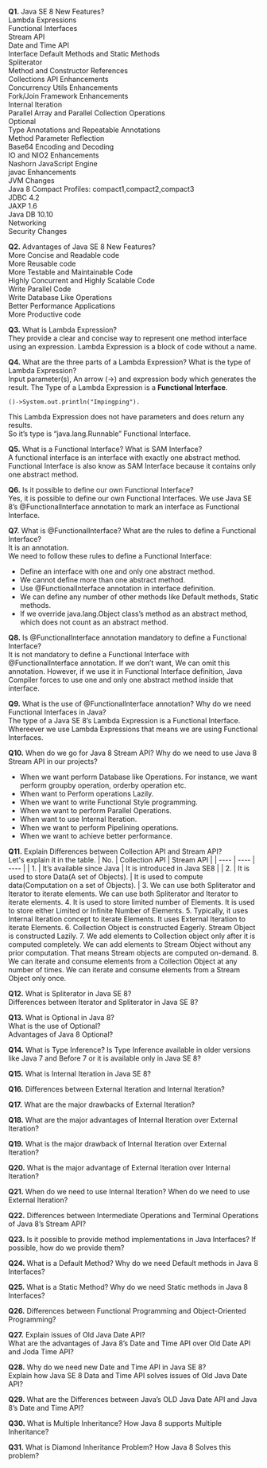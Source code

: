 **Q1.** Java SE 8 New Features?  
Lambda Expressions  
Functional Interfaces  
Stream API  
Date and Time API  
Interface Default Methods and Static Methods  
Spliterator  
Method and Constructor References  
Collections API Enhancements  
Concurrency Utils Enhancements  
Fork/Join Framework Enhancements  
Internal Iteration  
Parallel Array and Parallel Collection Operations  
Optional  
Type Annotations and Repeatable Annotations  
Method Parameter Reflection    
Base64 Encoding and Decoding  
IO and NIO2 Enhancements  
Nashorn JavaScript Engine  
javac Enhancements  
JVM Changes  
Java 8 Compact Profiles: compact1,compact2,compact3  
JDBC 4.2  
JAXP 1.6  
Java DB 10.10  
Networking  
Security Changes  

**Q2.** Advantages of Java SE 8 New Features?  
More Concise and Readable code  
More Reusable code  
More Testable and Maintainable Code  
Highly Concurrent and Highly Scalable Code  
Write Parallel Code  
Write Database Like Operations  
Better Performance Applications  
More Productive code  

**Q3.** What is Lambda Expression?  
They provide a clear and concise way to represent one method interface using an expression.
Lambda Expression is a block of code without a name. 

**Q4.** What are the three parts of a Lambda Expression? What is the type of Lambda Expression?  
Input parameter(s), An arrow (->) and expression body which generates the result. 
The Type of a Lambda Expression is a **Functional Interface**.

```
()->System.out.println("Impingping").
```
This Lambda Expression does not have parameters and does return any results.   
So it’s type is “java.lang.Runnable” Functional Interface.

**Q5.** What is a Functional Interface? What is SAM Interface?  
A functional interface is an interface with exactly one abstract method. 
Functional Interface is also know as SAM Interface because it contains only one abstract method.

**Q6.** Is it possible to define our own Functional Interface?   
Yes, it is possible to define our own Functional Interfaces. We use Java SE 8’s @FunctionalInterface annotation to mark an interface as Functional Interface.

**Q7.** What is @FunctionalInterface? What are the rules to define a Functional Interface?  
It is an annotation.   
We need to follow these rules to define a Functional Interface:  
* Define an interface with one and only one abstract method.
* We cannot define more than one abstract method.
* Use @FunctionalInterface annotation in interface definition.
* We can define any number of other methods like Default methods, Static methods.
* If we override java.lang.Object class’s method as an abstract method, which does not count as an abstract method.

**Q8.** Is @FunctionalInterface annotation mandatory to define a Functional Interface?  
It is not mandatory to define a Functional Interface with @FunctionalInterface annotation. If we don’t want, We can omit this annotation. However, if we use it in Functional Interface definition, Java Compiler forces to use one and only one abstract method inside that interface.

**Q9.** What is the use of @FunctionalInterface annotation? Why do we need Functional Interfaces in Java?  
The type of a Java SE 8’s Lambda Expression is a Functional Interface. Whereever we use Lambda Expressions that means we are using Functional Interfaces.

**Q10.** When do we go for Java 8 Stream API? Why do we need to use Java 8 Stream API in our projects?  
* When we want perform Database like Operations. For instance, we want perform groupby operation, orderby operation etc.  
* When want to Perform operations Lazily.  
* When we want to write Functional Style programming.  
* When we want to perform Parallel Operations.  
* When want to use Internal Iteration.  
* When we want to perform Pipelining operations.  
* When we want to achieve better performance.  

**Q11.** Explain Differences between Collection API and Stream API?  
Let's explain it in the table. 
| No. | Collection API | Stream API |
| ---- | ---- | ---- |
| 1.	| It’s available since Java | It is introduced in Java SE8 |
| 2.	| It is used to store Data(A set of Objects).	| It is used to compute data(Computation on a set of Objects). |
3.	We can use both Spliterator and Iterator to iterate elements.	We can use both Spliterator and Iterator to iterate elements.
4.	It is used to store limited number of Elements.	It is used to store either Limited or Infinite Number of Elements.
5.	Typically, it uses Internal Iteration concept to iterate Elements.	It uses External Iteration to iterate Elements.
6.	Collection Object is constructed Eagerly.	Stream Object is constructed Lazily.
7.	We add elements to Collection object only after it is computed completely.	We can add elements to Stream Object without any prior computation. That means Stream objects are computed on-demand.
8.	We can iterate and consume elements from a Collection Object at any number of times.	We can iterate and consume elements from a Stream Object only once.


**Q12.** What is Spliterator in Java SE 8?   
Differences between Iterator and Spliterator in Java SE 8?

**Q13.** What is Optional in Java 8?  
What is the use of Optional?  
Advantages of Java 8 Optional?

**Q14.** What is Type Inference? 
Is Type Inference available in older versions like Java 7 and Before 7 or it is available only in Java SE 8?

**Q15.** What is Internal Iteration in Java SE 8?

**Q16.** Differences between External Iteration and Internal Iteration?

**Q17.** What are the major drawbacks of External Iteration?

**Q18.** What are the major advantages of Internal Iteration over External Iteration?

**Q19.** What is the major drawback of Internal Iteration over External Iteration?

**Q20.** What is the major advantage of External Iteration over Internal Iteration?

**Q21.** When do we need to use Internal Iteration? When do we need to use External Iteration?

**Q22.** Differences between Intermediate Operations and Terminal Operations of Java 8’s Stream API?

**Q23.** Is it possible to provide method implementations in Java Interfaces? If possible, how do we provide them?

**Q24.** What is a Default Method? Why do we need Default methods in Java 8 Interfaces?

**Q25.** What is a Static Method? Why do we need Static methods in Java 8 Interfaces?

**Q26.** Differences between Functional Programming and Object-Oriented Programming?

**Q27.** Explain issues of Old Java Date API?   
What are the advantages of Java 8’s Date and Time API over Old Date API and Joda Time API?  

**Q28.** Why do we need new Date and Time API in Java SE 8?  
Explain how Java SE 8 Data and Time API solves issues of Old Java Date API?


**Q29.** What are the Differences between Java’s OLD Java Date API and Java 8’s Date and Time API?  

**Q30.** What is Multiple Inheritance? How Java 8 supports Multiple Inheritance?


**Q31.** What is Diamond Inheritance Problem? How Java 8 Solves this problem?
